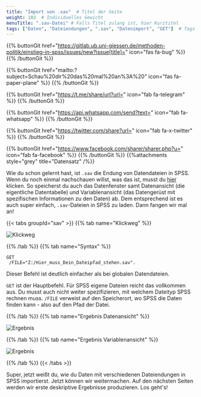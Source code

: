```yaml
---
title: "Import von .sav"  # Titel der Seite
weight: 103  # Individuelles Gewicht 
menuTitle: ".sav-Datei" # Falls Titel zulang ist, hier Kurztitel
tags: ["Daten", "Dateiendungen", ".sav", "Datenimport", "GET"]  # Tags hiereinsetzen; Kurzwort, was auf der Seite passsiert
---
```


{{% buttonGit href="https://gitlab.ub.uni-giessen.de/methoden-politik/einstieg-in-spss/issues/new?issue[title]=" icon="fas fa-bug" %}} {{% /buttonGit %}} 

{{% buttonGit href="mailto:?subject=Schau%20dir%20das%20mal%20an%3A%20" icon="fas fa-paper-plane" %}} {{% /buttonGit %}}

{{% buttonGit href="https://t.me/share/url?url=" icon="fab fa-telegram" %}} {{% /buttonGit %}}

{{% buttonGit href="https://api.whatsapp.com/send?text=" icon="fab fa-whatsapp" %}} {{% /buttonGit %}}

{{% buttonGit href="https://twitter.com/share?url=" icon="fab fa-x-twitter" %}} {{% /buttonGit %}}

{{% buttonGit href="https://www.facebook.com/sharer/sharer.php?u=" icon="fab fa-facebook" %}} {{% /buttonGit %}}
{{%attachments style=\"grey\" title=\"Datensatz\" /%}}

Wie du schon gelernt hast, ist `.sav` die Endung von Datendateien in SPSS. Wenn du noch einmal nachschauen willst, was das ist, musst du [hier](https://lehre.bpkleer.de/spss101/lb1/chapter1/page-2/) klicken. So speicherst du auch das Datenfenster samt Datenansicht (die eigentliche Datentabelle) und Variablenansicht (das Datengerüst mit spezifischen Informationen zu den Daten) ab. Dem entsprechend ist es auch super einfach, `.sav`-Dateien in SPSS zu laden. Dann fangen wir mal an!

{{< tabs groupId="sav" >}}
{{% tab name="Klickweg" %}}

![Klickweg](../gif/sav.gif)

{{% /tab %}}
{{% tab name="Syntax" %}}
```{SPSS}
GET 
 /FILE="Z:/Hier_muss_Dein_Dateipfad_stehen.sav".
```
Dieser Befehl ist deutlich einfacher als bei globalen Datendateien.

`GET` ist der Hauptbefehl. Für SPSS eigene Dateien reicht das vollkommen aus. Du musst auch nicht weiter spezifizieren, mit welchem Dateityp SPSS rechnen muss.
`/FILE` verweist auf den Speicherort, wo SPSS die Daten finden kann - also auf den Pfad der Datei.

{{% /tab %}}
{{% tab name="Ergebnis Datenansicht" %}}

![Ergebnis](../img/savdaten.png)

{{% /tab %}}
{{% tab name="Ergebnis Variablenansicht" %}}

![Ergebnis](../img/savvariablen.png)

{{% /tab %}}
{{< /tabs >}}

Super, jetzt weißt du, wie du Daten mit verschiedenen Dateiendungen in SPSS importierst. Jetzt können wir weitermachen. Auf den nächsten Seiten werden wir erste deskriptive Ergebnisse produzieren. Los geht's!

